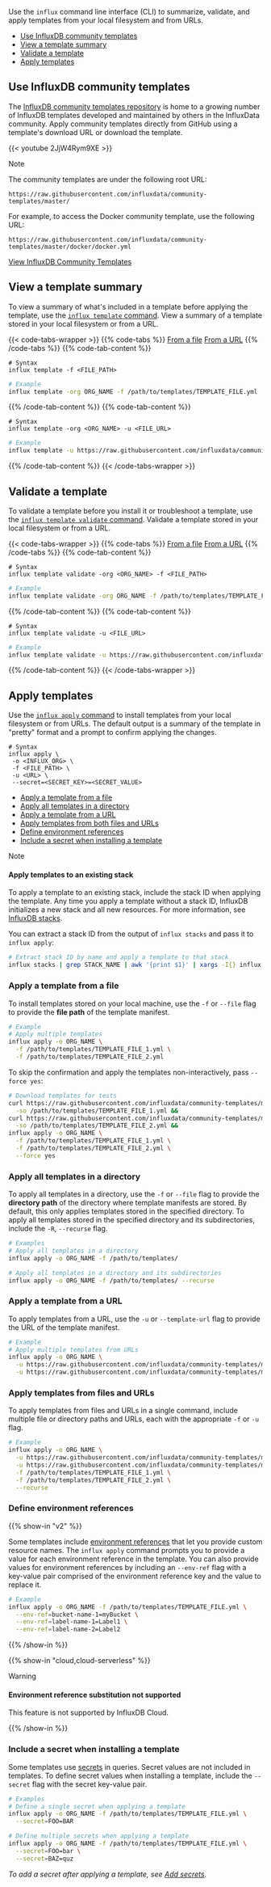 
Use the `influx` command line interface (CLI) to summarize, validate, and apply
templates from your local filesystem and from URLs.

- [Use InfluxDB community templates](#use-influxdb-community-templates)
- [View a template summary](#view-a-template-summary)
- [Validate a template](#validate-a-template)
- [Apply templates](#apply-templates)


## Use InfluxDB community templates
The [InfluxDB community templates repository](https://github.com/influxdata/community-templates/)
is home to a growing number of InfluxDB templates developed and maintained by
others in the InfluxData community.
Apply community templates directly from GitHub using a template's download URL
or download the template.

{{< youtube 2JjW4Rym9XE >}}

> [!Note]
> The community templates are under the following root URL:
>
> ```text
> https://raw.githubusercontent.com/influxdata/community-templates/master/
> ```
>
> For example, to access the Docker community template, use the following URL:
>
> ```text
> https://raw.githubusercontent.com/influxdata/community-templates/master/docker/docker.yml
> ```

<a class="btn" href="https://github.com/influxdata/community-templates/" target="\_blank">View InfluxDB Community Templates</a>

## View a template summary
To view a summary of what's included in a template before applying the template,
use the [`influx template` command](/influxdb/version/reference/cli/influx/template/).
View a summary of a template stored in your local filesystem or from a URL.

{{< code-tabs-wrapper >}}
{{% code-tabs %}}
[From a file](#)
[From a URL](#)
{{% /code-tabs %}}
{{% code-tab-content %}}

```text
# Syntax
influx template -f <FILE_PATH>
```

<!--test:setup
```bash
# Start InfluxDB service
service influxdb start && \

# Set up InfluxDB
influx setup --username USERNAME --password PASSWORD --token API_TOKEN --org ORG_NAME \
  --bucket BUCKET_NAME --force || true &&

# Download a template for tests
curl https://raw.githubusercontent.com/influxdata/community-templates/master/docker/docker.yml \
  -o /path/to/templates/TEMPLATE_FILE.yml
```
-->
<!--pytest-codeblocks:cont-->
<!--pytest.mark.skip-->
```bash
# Example
influx template -org ORG_NAME -f /path/to/templates/TEMPLATE_FILE.yml
```
{{% /code-tab-content %}}
{{% code-tab-content %}}

```text
# Syntax
influx template -org <ORG_NAME> -u <FILE_URL>
```
<!--pytest.mark.skip-->
```bash
# Example
influx template -u https://raw.githubusercontent.com/influxdata/community-templates/master/linux_system/linux_system.yml
```
{{% /code-tab-content %}}
{{< /code-tabs-wrapper >}}

## Validate a template
To validate a template before you install it or troubleshoot a template, use
the [`influx template validate` command](/influxdb/version/reference/cli/influx/template/validate/).
Validate a template stored in your local filesystem or from a URL.

{{< code-tabs-wrapper >}}
{{% code-tabs %}}
[From a file](#)
[From a URL](#)
{{% /code-tabs %}}
{{% code-tab-content %}}

```text
# Syntax
influx template validate -org <ORG_NAME> -f <FILE_PATH>
```

<!--pytest.mark.skip-->
<!--test:setup
```bash
# Download a template for tests
curl https://raw.githubusercontent.com/influxdata/community-templates/master/docker/docker.yml \
  -so /path/to/templates/TEMPLATE_FILE.yml
```
-->
<!--pytest-codeblocks:cont-->
```bash
# Example
influx template validate -org ORG_NAME -f /path/to/templates/TEMPLATE_FILE.yml
```
{{% /code-tab-content %}}
{{% code-tab-content %}}

```text
# Syntax
influx template validate -u <FILE_URL>
```

```bash
# Example
influx template validate -u https://raw.githubusercontent.com/influxdata/community-templates/master/linux_system/linux_system.yml
```
{{% /code-tab-content %}}
{{< /code-tabs-wrapper >}}

## Apply templates
Use the [`influx apply` command](/influxdb/version/reference/cli/influx/apply/) to install templates
from your local filesystem or from URLs.
The default output is a summary of the template in "pretty" format and a prompt
to confirm applying the changes.

```text
# Syntax
influx apply \
 -o <INFLUX_ORG> \
 -f <FILE_PATH> \
 -u <URL> \
 --secret=<SECRET_KEY>=<SECRET_VALUE>
```

- [Apply a template from a file](#apply-a-template-from-a-file)
- [Apply all templates in a directory](#apply-all-templates-in-a-directory)
- [Apply a template from a URL](#apply-a-template-from-a-url)
- [Apply templates from both files and URLs](#apply-templates-from-both-files-and-urls)
- [Define environment references](#define-environment-references)
- [Include a secret when installing a template](#include-a-secret-when-installing-a-template)

> [!Note]
> #### Apply templates to an existing stack
>
> To apply a template to an existing stack, include the stack ID when applying the template.
> Any time you apply a template without a stack ID, InfluxDB initializes a new stack
> and all new resources.
> For more information, see [InfluxDB stacks](/influxdb/version/tools/influxdb-templates/stacks/).
>
> You can extract a stack ID from the output of `influx stacks` and pass it to `influx apply`:
>
> <!--pytest.mark.skip-->
> ```bash
> # Extract stack ID by name and apply a template to that stack
> influx stacks | grep STACK_NAME | awk '{print $1}' | xargs -I{} influx apply -o ORG_NAME -f /path/to/TEMPLATE_FILE.yml --stack-id {}
> ```

### Apply a template from a file
To install templates stored on your local machine, use the `-f` or `--file` flag
to provide the **file path** of the template manifest.


<!--pytest.mark.skip-->
```bash
# Example
# Apply multiple templates
influx apply -o ORG_NAME \
  -f /path/to/templates/TEMPLATE_FILE_1.yml \
  -f /path/to/templates/TEMPLATE_FILE_2.yml
```

To skip the confirmation and apply the templates non-interactively, pass `--force yes`:

```bash
# Download templates for tests
curl https://raw.githubusercontent.com/influxdata/community-templates/master/docker/docker.yml \
  -so /path/to/templates/TEMPLATE_FILE_1.yml &&
curl https://raw.githubusercontent.com/influxdata/community-templates/master/github/github.yml \
  -so /path/to/templates/TEMPLATE_FILE_2.yml &&
influx apply -o ORG_NAME \
  -f /path/to/templates/TEMPLATE_FILE_1.yml \
  -f /path/to/templates/TEMPLATE_FILE_2.yml \
  --force yes
```

### Apply all templates in a directory
To apply all templates in a directory, use the `-f` or `--file` flag to provide
the **directory path** of the directory where template manifests are stored.
By default, this only applies templates stored in the specified directory.
To apply all templates stored in the specified directory and its subdirectories,
include the `-R`, `--recurse` flag.

<!--test:next
```bash
influx stacks | grep 'docker-github' | awk '{print $1}' | xargs -I{} influx apply -o ORG_NAME -f /path/to/TEMPLATE_FILE.yml --stack-id {}
```
-->

<!--pytest.mark.skip-->
```bash
# Examples
# Apply all templates in a directory
influx apply -o ORG_NAME -f /path/to/templates/

# Apply all templates in a directory and its subdirectories
influx apply -o ORG_NAME -f /path/to/templates/ --recurse
```

### Apply a template from a URL
To apply templates from a URL, use the `-u` or `--template-url` flag to provide the URL
of the template manifest.

<!--test:next
```bash
influx apply -o ORG_NAME \
  -u https://raw.githubusercontent.com/influxdata/community-templates/master/docker/docker.yml \
  -u https://raw.githubusercontent.com/influxdata/community-templates/master/github/github.yml \
  --force yes
```
-->

<!--pytest.mark.skip-->
```bash
# Example
# Apply multiple templates from URLs
influx apply -o ORG_NAME \
  -u https://raw.githubusercontent.com/influxdata/community-templates/master/docker/docker.yml \
  -u https://raw.githubusercontent.com/influxdata/community-templates/master/github/github.yml
```

### Apply templates from files and URLs
To apply templates from files and URLs in a single command, include multiple
file or directory paths and URLs, each with the appropriate `-f` or `-u` flag.

<!--test:next
```bash
influx apply -o ORG_NAME \
  -u https://raw.githubusercontent.com/influxdata/community-templates/master/raspberry-pi/raspberry-pi-system.yml \
  -u https://raw.githubusercontent.com/influxdata/community-templates/master/minio/minio.yml \
  -f /path/to/templates/TEMPLATE_FILE_1.yml \
  -f /path/to/templates/TEMPLATE_FILE_2.yml \
  --recurse \
  --force yes
```
-->

<!--pytest.mark.skip-->
```bash
# Example
influx apply -o ORG_NAME \
  -u https://raw.githubusercontent.com/influxdata/community-templates/master/raspberry-pi/raspberry-pi-system.yml \
  -u https://raw.githubusercontent.com/influxdata/community-templates/master/minio/minio.yml \
  -f /path/to/templates/TEMPLATE_FILE_1.yml \
  -f /path/to/templates/TEMPLATE_FILE_2.yml \
  --recurse
```

### Define environment references

{{% show-in "v2" %}}

Some templates include [environment references](/influxdb/version/tools/influxdb-templates/create/#include-user-definable-resource-names) that let you provide custom resource names.
The `influx apply` command prompts you to provide a value for each environment
reference in the template.
You can also provide values for environment references by including an `--env-ref`
flag with a key-value pair comprised of the environment reference key and the
value to replace it.

<!--test:next
```bash
# Example
influx apply -o ORG_NAME -f /path/to/templates/TEMPLATE_FILE.yml \
  --env-ref=bucket-name-1=myBucket \
  --env-ref=label-name-1=Label1 \
  --env-ref=label-name-2=Label2 \
  --force yes
```
-->

<!--pytest.mark.skip-->
```bash
# Example
influx apply -o ORG_NAME -f /path/to/templates/TEMPLATE_FILE.yml \
  --env-ref=bucket-name-1=myBucket \
  --env-ref=label-name-1=Label1 \
  --env-ref=label-name-2=Label2
```

{{% /show-in %}}

{{% show-in "cloud,cloud-serverless" %}}

> [!Warning]
>
> #### Environment reference substitution not supported
>  
> This feature is not supported by InfluxDB Cloud.

{{% /show-in %}}

### Include a secret when installing a template
Some templates use [secrets](/influxdb/version/admin/secrets/) in queries.
Secret values are not included in templates.
To define secret values when installing a template, include the `--secret` flag
with the secret key-value pair.

<!--test:next
```bash
# Define multiple secrets when applying a template
influx apply -o ORG_NAME -f /path/to/templates/TEMPLATE_FILE.yml \
  --secret=FOO=bar \
  --secret=BAZ=quz \
  --force yes
```
-->

<!--pytest.mark.skip-->
```bash
# Examples
# Define a single secret when applying a template
influx apply -o ORG_NAME -f /path/to/templates/TEMPLATE_FILE.yml \
  --secret=FOO=BAR

# Define multiple secrets when applying a template
influx apply -o ORG_NAME -f /path/to/templates/TEMPLATE_FILE.yml \
  --secret=FOO=bar \
  --secret=BAZ=quz
```

_To add a secret after applying a template, see [Add secrets](/influxdb/version/admin/secrets/add/)._
